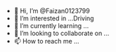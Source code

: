 - 👋 Hi, I’m @Faizan0123799
- 👀 I’m interested in ...Driving
- 🌱 I’m currently learning ...
- 💞️ I’m looking to collaborate on ...
- 📫 How to reach me ...

<!---
Faizan0123799/Faizan0123799 is a ✨ special ✨ repository because its `README.md` (this file) appears on your GitHub profile.
You can click the Preview link to take a look at your changes.
--->
